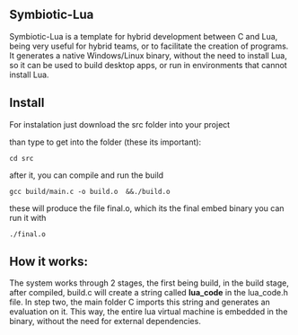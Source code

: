 
## Symbiotic-Lua

Symbiotic-Lua  is a template for hybrid development between C and Lua, being very useful for hybrid teams, or to facilitate the creation of programs. It generates a native Windows/Linux binary, without the need to install Lua, so it can be used to build desktop apps, or run in environments that cannot install Lua.
## Install 
For instalation  just download the src folder into your project

than type to get into the folder (these its important):
```shel
cd src 
```
after it, you can compile and run the build

```shel
gcc build/main.c -o build.o  &&./build.o
```

these will produce the file final.o, which its the final embed binary 
you can run it with 

```shel
./final.o
```



## How it works:
 The system works through 2 stages, the first being build, in the build stage, after compiled, build.c will create a string called **lua_code** in the lua_code.h file. In step two, the main folder C imports this string and generates an evaluation on it.
This way, the entire lua virtual machine is embedded in the binary, without the need for external dependencies.

